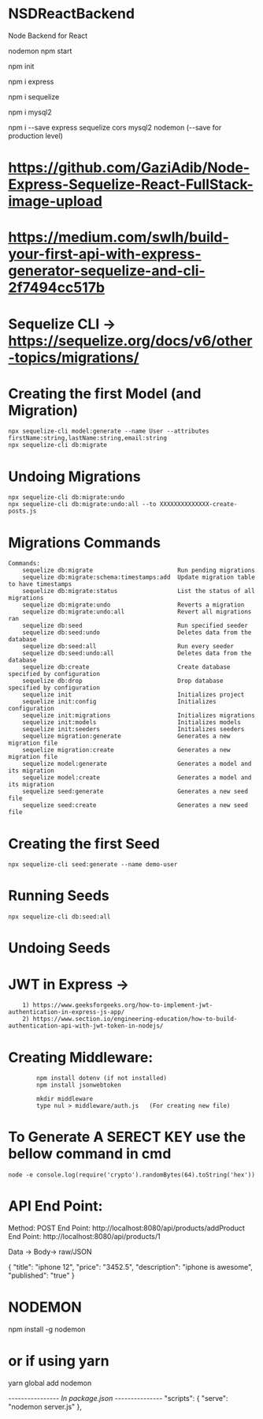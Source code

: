# NSDReactBackend
Node Backend for React

nodemon npm start

npm init

npm i express

npm i sequelize

npm i mysql2

npm i --save express sequelize cors mysql2 nodemon  (--save for production level)


# https://github.com/GaziAdib/Node-Express-Sequelize-React-FullStack-image-upload

# https://medium.com/swlh/build-your-first-api-with-express-generator-sequelize-and-cli-2f7494cc517b


# Sequelize CLI ->  https://sequelize.org/docs/v6/other-topics/migrations/

# Creating the first Model (and Migration)
    npx sequelize-cli model:generate --name User --attributes firstName:string,lastName:string,email:string
    npx sequelize-cli db:migrate

# Undoing Migrations
    npx sequelize-cli db:migrate:undo
    npx sequelize-cli db:migrate:undo:all --to XXXXXXXXXXXXXX-create-posts.js

# Migrations Commands
    Commands:
        sequelize db:migrate                        Run pending migrations
        sequelize db:migrate:schema:timestamps:add  Update migration table to have timestamps
        sequelize db:migrate:status                 List the status of all migrations
        sequelize db:migrate:undo                   Reverts a migration
        sequelize db:migrate:undo:all               Revert all migrations ran
        sequelize db:seed                           Run specified seeder
        sequelize db:seed:undo                      Deletes data from the database
        sequelize db:seed:all                       Run every seeder
        sequelize db:seed:undo:all                  Deletes data from the database
        sequelize db:create                         Create database specified by configuration
        sequelize db:drop                           Drop database specified by configuration
        sequelize init                              Initializes project
        sequelize init:config                       Initializes configuration
        sequelize init:migrations                   Initializes migrations
        sequelize init:models                       Initializes models
        sequelize init:seeders                      Initializes seeders
        sequelize migration:generate                Generates a new migration file
        sequelize migration:create                  Generates a new migration file
        sequelize model:generate                    Generates a model and its migration
        sequelize model:create                      Generates a model and its migration
        sequelize seed:generate                     Generates a new seed file
        sequelize seed:create                       Generates a new seed file

# Creating the first Seed
    npx sequelize-cli seed:generate --name demo-user

# Running Seeds
    npx sequelize-cli db:seed:all

# Undoing Seeds

# JWT in Express -> 
        1) https://www.geeksforgeeks.org/how-to-implement-jwt-authentication-in-express-js-app/
        2) https://www.section.io/engineering-education/how-to-build-authentication-api-with-jwt-token-in-nodejs/


# Creating Middleware:

            npm install dotenv (if not installed)
            npm install jsonwebtoken

            mkdir middleware
            type nul > middleware/auth.js   (For creating new file)


# To Generate A SERECT KEY use the bellow command in cmd

    node -e console.log(require('crypto').randomBytes(64).toString('hex'))


# API End Point:

Method: POST
End Point: http://localhost:8080/api/products/addProduct
End Point: http://localhost:8080/api/products/1

Data -> Body-> raw/JSON

{
    "title": "iphone 12",
    "price": "3452.5",
    "description": "iphone is awesome",
    "published": "true"
}


# NODEMON
npm install -g nodemon
# or if using yarn
yarn global add nodemon

*---------------- In package.json ---------------*
"scripts": {
    "serve": "nodemon server.js"
  },
